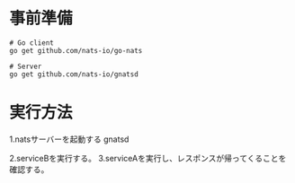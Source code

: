 # 事前準備

    # Go client
    go get github.com/nats-io/go-nats
    
    # Server
    go get github.com/nats-io/gnatsd

# 実行方法

   1.natsサーバーを起動する
   gnatsd
   
   2.serviceBを実行する。
   3.serviceAを実行し、レスポンスが帰ってくることを確認する。
